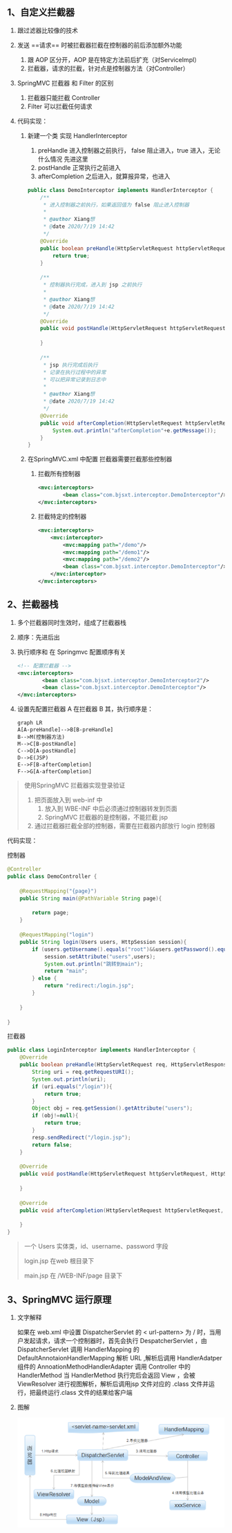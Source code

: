 ## 1、自定义拦截器

1. 跟过滤器比较像的技术

2. 发送  ==请求==  时被拦截器拦截在控制器的前后添加额外功能

     1. 跟 AOP 区分开，AOP 是在特定方法前后扩充（对ServiceImpl）
     2. 拦截器，请求的拦截，针对点是控制器方法（对Controller）

3. SpringMVC 拦截器  和 Filter 的区别

     1. 拦截器只能拦截 Controller
     2. Filter 可以拦截任何请求

4. 代码实现：

     1. 新建一个类    实现 HandlerInterceptor 

          1. preHandle 进入控制器之前执行， false 阻止进入，true 进入，无论什么情况 先进这里
          2. postHandle 正常执行之前进入
          3. afterCompletion 之后进入，就算报异常，也进入

          ```java
          public class DemoInterceptor implements HandlerInterceptor {
              /**
               * 进入控制器之前执行，如果返回值为 false 阻止进入控制器
               *
               * @author Xiang想
               * @date 2020/7/19 14:42
               */
              @Override
              public boolean preHandle(HttpServletRequest httpServletRequest, HttpServletResponse httpServletResponse, Object o) throws Exception {
                  return true;
              }
          
              /**
               * 控制器执行完成，进入到 jsp 之前执行
               *
               * @author Xiang想
               * @date 2020/7/19 14:42
               */
              @Override
              public void postHandle(HttpServletRequest httpServletRequest, HttpServletResponse httpServletResponse, Object o, ModelAndView modelAndView) throws Exception {
          
              }
          
              /**
               * jsp 执行完成后执行
               * 记录在执行过程中的异常
               * 可以把异常记录到日志中
               *
               * @author Xiang想
               * @date 2020/7/19 14:42
               */
              @Override
              public void afterCompletion(HttpServletRequest httpServletRequest, HttpServletResponse httpServletResponse, Object o, Exception e) throws Exception {
                  System.out.println("afterCompletion"+e.getMessage());
              }
          }
          ```

     2. 在SpringMVC.xml 中配置 拦截器需要拦截那些控制器

          1. 拦截所有控制器

               ```xml
               <mvc:interceptors>
                       <bean class="com.bjsxt.interceptor.DemoInterceptor"/>
               </mvc:interceptors>
               ```

          2. 拦截特定的控制器

               ```xml
               <mvc:interceptors>
                   <mvc:interceptor>
                       <mvc:mapping path="/demo"/>
                       <mvc:mapping path="/demo1"/>
                       <mvc:mapping path="/demo2"/>
                       <bean class="com.bjsxt.interceptor.DemoInterceptor"/>
                   </mvc:interceptor>
               </mvc:interceptors>
               ```

## 2、拦截器栈

1. 多个拦截器同时生效时，组成了拦截器栈

2. 顺序：先进后出

3. 执行顺序和 在 Springmvc 配置顺序有关 

     ```xml
     <!-- 配置拦截器 -->
     <mvc:interceptors>
             <bean class="com.bjsxt.interceptor.DemoInterceptor2"/>
             <bean class="com.bjsxt.interceptor.DemoInterceptor"/>
     </mvc:interceptors>
     ```

4. 设置先配置拦截器  A  在拦截器  B  其，执行顺序是：

     ```mermaid
     graph LR
     A[A-preHandle]-->B[B-preHandle]
     B-->M(控制器方法)
     M-->C[B-postHandle]
     C-->D[A-postHandle]
     D-->E(JSP)
     E-->F[B-afterCompletion]
     F-->G[A-afterCompletion]
     
     ```

> 使用SpringMVC  拦截器实现登录验证
>
> 1. 把页面放入到 web-inf 中
>      1. 放入到 WBE-INF 中后必须通过控制器转发到页面
>      2. SpringMVC 拦截器的是控制器，不能拦截 jsp
> 2. 通过拦截器拦截全部的控制器，需要在拦截器内部放行 login 控制器

代码实现：

控制器

```java
@Controller
public class DemoController {

    @RequestMapping("{page}")
    public String main(@PathVariable String page){

        return page;
    }

    @RequestMapping("login")
    public String login(Users users, HttpSession session){
        if (users.getUsername().equals("root")&&users.getPassword().equals("root")){
            session.setAttribute("users",users);
            System.out.println("跳转到main");
            return "main";
        } else {
            return "redirect:/login.jsp";
        }

    }

}
```

拦截器

```java
public class LoginInterceptor implements HandlerInterceptor {
    @Override
    public boolean preHandle(HttpServletRequest req, HttpServletResponse resp, Object o) throws Exception {
        String uri = req.getRequestURI();
        System.out.println(uri);
        if (uri.equals("/login")){
            return true;
        }
        Object obj = req.getSession().getAttribute("users");
        if (obj!=null){
            return true;
        }
        resp.sendRedirect("/login.jsp");
        return false;
    }

    @Override
    public void postHandle(HttpServletRequest httpServletRequest, HttpServletResponse httpServletResponse, Object o, ModelAndView modelAndView) throws Exception {

    }

    @Override
    public void afterCompletion(HttpServletRequest httpServletRequest, HttpServletResponse httpServletResponse, Object o, Exception e) throws Exception {

    }
}
```

> 一个 Users 实体类，id、username、password 字段
>
> login.jsp 在web 根目录下
>
> main.jsp 在 /WEB-INF/page 目录下



## 3、SpringMVC 运行原理

1. 文字解释

     如果在 web.xml 中设置  DispatcherServlet 的 < url-pattern> 为 /  时，当用户发起请求，请求一个控制器时，首先会执行 DespatcherServlet ，由 DispatcherServlet 调用 HandlerMapping  的 DefaultAnnotaionHandlerMapping 解析 URL ,解析后调用 HandlerAdatper 组件的 AnnoationMethodHandlerAdapter 调用 Controller 中的 HandlerMethod 当 HandlerMethod 执行完后会返回 View ，会被 ViewResolver 进行视图解析，解析后调用jsp 文件对应的 .class 文件并运行，把最终运行.class 文件的结果给客户端

2. 图解

     ![image-20200719172754162](images/SpringMVC%E5%9B%BE%E8%A7%A3.png)